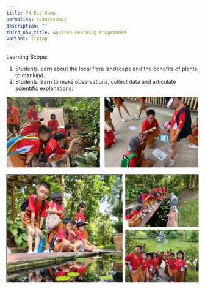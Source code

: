 ```yaml
---
title: P4 Eco Camp
permalink: /p4ecocamp/
description: ""
third_nav_title: Applied Learning Programmes
variant: tiptap
---
```

Learning Scope:

1. Students learn about the local flora landscape and the benefits of plants to mankind.
2. Students learn to make observations, collect data and articulate scientific explanations.

<img alt="" src="/images/p4%20eco%20camp.png">

![](/images/p4%20eco%20camp%20term%204_1.jpg)